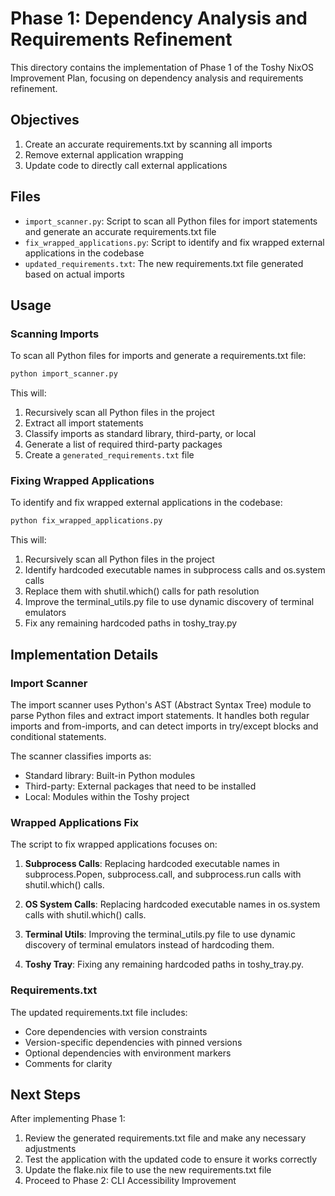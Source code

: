 # Phase 1: Dependency Analysis and Requirements Refinement

This directory contains the implementation of Phase 1 of the Toshy NixOS Improvement Plan, focusing on dependency analysis and requirements refinement.

## Objectives

1. Create an accurate requirements.txt by scanning all imports
2. Remove external application wrapping
3. Update code to directly call external applications

## Files

- `import_scanner.py`: Script to scan all Python files for import statements and generate an accurate requirements.txt file
- `fix_wrapped_applications.py`: Script to identify and fix wrapped external applications in the codebase
- `updated_requirements.txt`: The new requirements.txt file generated based on actual imports

## Usage

### Scanning Imports

To scan all Python files for imports and generate a requirements.txt file:

```bash
python import_scanner.py
```

This will:
1. Recursively scan all Python files in the project
2. Extract all import statements
3. Classify imports as standard library, third-party, or local
4. Generate a list of required third-party packages
5. Create a `generated_requirements.txt` file

### Fixing Wrapped Applications

To identify and fix wrapped external applications in the codebase:

```bash
python fix_wrapped_applications.py
```

This will:
1. Recursively scan all Python files in the project
2. Identify hardcoded executable names in subprocess calls and os.system calls
3. Replace them with shutil.which() calls for path resolution
4. Improve the terminal_utils.py file to use dynamic discovery of terminal emulators
5. Fix any remaining hardcoded paths in toshy_tray.py

## Implementation Details

### Import Scanner

The import scanner uses Python's AST (Abstract Syntax Tree) module to parse Python files and extract import statements. It handles both regular imports and from-imports, and can detect imports in try/except blocks and conditional statements.

The scanner classifies imports as:
- Standard library: Built-in Python modules
- Third-party: External packages that need to be installed
- Local: Modules within the Toshy project

### Wrapped Applications Fix

The script to fix wrapped applications focuses on:

1. **Subprocess Calls**: Replacing hardcoded executable names in subprocess.Popen, subprocess.call, and subprocess.run calls with shutil.which() calls.

2. **OS System Calls**: Replacing hardcoded executable names in os.system calls with shutil.which() calls.

3. **Terminal Utils**: Improving the terminal_utils.py file to use dynamic discovery of terminal emulators instead of hardcoding them.

4. **Toshy Tray**: Fixing any remaining hardcoded paths in toshy_tray.py.

### Requirements.txt

The updated requirements.txt file includes:
- Core dependencies with version constraints
- Version-specific dependencies with pinned versions
- Optional dependencies with environment markers
- Comments for clarity

## Next Steps

After implementing Phase 1:

1. Review the generated requirements.txt file and make any necessary adjustments
2. Test the application with the updated code to ensure it works correctly
3. Update the flake.nix file to use the new requirements.txt file
4. Proceed to Phase 2: CLI Accessibility Improvement
